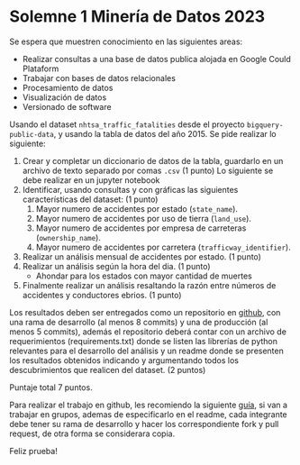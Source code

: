 # Solemne 1 Minería de Datos 2023


Se espera que muestren conocimiento en las siguientes areas:

- Realizar consultas a una base de datos publica alojada en Google Could Plataform
- Trabajar con bases de datos relacionales
- Procesamiento de datos
- Visualización de datos
- Versionado de software

Usando el dataset `nhtsa_traffic_fatalities` desde el proyecto `bigquery-public-data`, y usando la tabla de datos del año 2015. Se pide realizar lo siguiente:

1. Crear y completar un diccionario de datos de la tabla, guardarlo en un archivo de texto separado por comas `.csv` (1 punto)
Lo siguiente se debe realizar en un jupyter notebook
2. Identificar, usando consultas y con gráficas las siguientes características del dataset: (1 punto)
   1. Mayor numero de accidentes por estado (`state_name`).
   2. Mayor numero de accidentes por uso de tierra (`land_use`).
   3. Mayor numero de accidentes por empresa de carreteras (`ownership_name`).
   4. Mayor numero de accidentes por carretera (`trafficway_identifier`).
3. Realizar un análisis mensual de accidentes por estado. (1 punto)
4. Realizar un análisis según la hora del dia. (1 punto)
   - Ahondar para los estados con mayor cantidad de muertes
5. Finalmente realizar un análisis resaltando la razón entre números de accidentes y conductores ebrios. (1 punto)

Los resultados deben ser entregados como un repositorio en [github](https://github.com), con una rama de desarrollo (al menos 8 commits) y una de producción (al menos 5 commits), además el repositorio deberá contar con un archivo de requerimientos (requirements.txt) donde se listen las librerías de python relevantes para el desarrollo del análisis y un readme donde se presenten los resultados obtenidos indicando y argumentando todos los descubrimientos que realicen del dataset. (2 puntos)

Puntaje total 7 puntos.

Para realizar el trabajo en github, les recomiendo la siguiente [guía](https://david-estevez.gitbooks.io/the-git-the-bad-and-the-ugly/content/es/buenas-practicas-al-trabajar-con-git.html), si van a trabajar en grupos, ademas de especificarlo en el readme, cada integrante debe tener su rama de desarrollo y hacer los correspondiente fork y pull request, de otra forma se considerara copia.

Feliz prueba!
